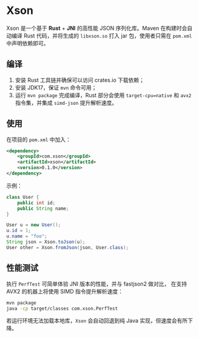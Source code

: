# Xson
Xson 是一个基于 **Rust** + **JNI** 的高性能 JSON 序列化库。Maven 在构建时会自动编译 Rust 代码，并将生成的 `libxson.so` 打入 jar 包，使用者只需在 `pom.xml` 中声明依赖即可。

## 编译
1. 安装 Rust 工具链并确保可以访问 crates.io 下载依赖；
2. 安装 JDK17，保证 `mvn` 命令可用；
3. 运行 `mvn package` 完成编译，Rust 部分会使用 `target-cpu=native` 和 `avx2` 指令集，并集成 `simd-json` 提升解析速度。

## 使用
在项目的 `pom.xml` 中加入：
```xml
<dependency>
    <groupId>com.xson</groupId>
    <artifactId>xson</artifactId>
    <version>0.1.0</version>
</dependency>
```
示例：
```java
class User {
    public int id;
    public String name;
}

User u = new User();
u.id = 1;
u.name = "foo";
String json = Xson.toJson(u);
User other = Xson.fromJson(json, User.class);
```

## 性能测试
执行 `PerfTest` 可简单体验 JNI 版本的性能，并与 fastjson2 做对比，
在支持 AVX2 的机器上将使用 SIMD 指令提升解析速度：
```bash
mvn package
java -cp target/classes com.xson.PerfTest
```

若运行环境无法加载本地库，`Xson` 会自动回退到纯 Java 实现，但速度会有所下降。
